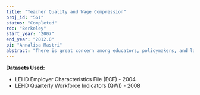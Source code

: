 ```yaml
---
title: "Teacher Quality and Wage Compression"
proj_id: "561"
status: "Completed"
rdc: "Berkeley"
start_year: "2007"
end_year: "2012.0"
pi: "Annalisa Mastri"
abstract: "There is great concern among educators, policymakers, and laypersons about the perceived decline in primary and secondary school teacher quality over the past 40 years. Though this issue has spawned substantial academic and policy research on the relationship between student outcomes and observable measures of teacher quality (such as educational attainment, experience, and SAT scores), the results of such studies remain far from convincing. This project investigates the hypotheses that: 1) pay is more compressed in teaching than in other, comparable occupations; 2) as a result, high quality teachers leave teaching at higher rates than low quality teachers; and 3) this has a measurable effect on student outcomes. The Longitudinal Employer Household Dynamics (LEHD) data, with its matched employer-employee wage data, is uniquely suited to this empirical investigation. The project will identify high quality teachers by their relative wages and the wage dispersion at their jobs after leaving a particular school district; this avoids many of the frequent criticisms found in the teacher quality literature. The Schools and Staffing Survey (SASS) provides information on compensation and unionization policies in public schools in the states listed above; linked to the LEHD data this can establish the relationship between specific policies and wage compression. The Common Core of Data (CCD) provides basic information and descriptive statistics on all schools, their students, and their teachers; this information, linked to the LEHD, will provide many controls in the analysis and allow an investigation of student outcomes."
---
```


**Datasets Used:**

  - LEHD Employer Characteristics File (ECF) - 2004 
  - LEHD Quarterly Workforce Indicators (QWI) - 2008 

